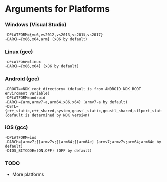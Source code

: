 # Arguments for Platforms


### Windows (Visual Studio)

```
-DPLATFORM={vc6,vs2012,vs2013,vs2015,vs2017}
-DARCH={x86,x64,arm} (x86 by default)
```


### Linux (gcc)

```
-DPLATFORM=linux
-DARCH={x86,x64} (x86 by default)
```


### Android (gcc)

```
-DROOT=<NDK root directory> (default is from ANDROID_NDK_ROOT enviroment variable)
-DPLATFORM=android
-DARCH={arm,armv7-a,arm64,x86,x64} (armv7-a by default)
-DSTL={c++_static,c++_shared,system,gnustl_static,gnustl_shared,stlport_static,stlport_shared,gabi++_static,gabi++_shared} (default is determined by NDK version)
```


### iOS (gcc)

```
-DPLATFORM=ios
-DARCH=[armv7;][armv7s;][arm64;][arm64e] (armv7;armv7s;arm64;arm64e by default)
-DIOS_BITCODE=(ON,OFF) (OFF by default)
```


### TODO

- More platforms
